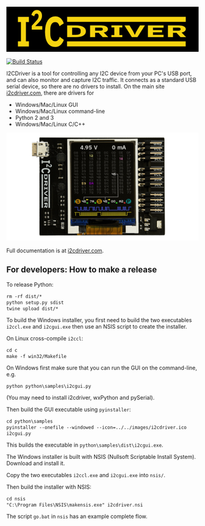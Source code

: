 ![logo](/images/logo.png)

[![Build Status](https://travis-ci.org/jamesbowman/i2cdriver.svg?branch=master)](https://travis-ci.org/jamesbowman/i2cdriver)

I2CDriver is a tool for controlling any I2C device from your PC's USB port,
and can also monitor and capture I2C traffic.
It connects as a standard USB serial device, so there are no drivers to install.
On the main site
[i2cdriver.com](https://i2cdriver.com),
there are drivers for

* Windows/Mac/Linux GUI
* Windows/Mac/Linux command-line
* Python 2 and 3
* Windows/Mac/Linux C/C++

![front](/images/hero.jpg)

Full documentation is at
[i2cdriver.com](http://i2cdriver.com).

For developers: How to make a release
-------------------------------------

To release Python:

    rm -rf dist/*
    python setup.py sdist
    twine upload dist/*

To build the Windows installer, you first need to build the two executables
``i2ccl.exe`` and ``i2cgui.exe`` then use an NSIS script to create the installer.

On Linux cross-compile ``i2ccl``:
  
    cd c
    make -f win32/Makefile

On Windows first make sure that you can run the GUI on the command-line, e.g.

    python python\samples\i2cgui.py

(You may need to install i2cdriver, wxPython and pySerial).

Then build the GUI executable using ``pyinstaller``:

    cd python\samples
    pyinstaller --onefile --windowed --icon=../../images/i2cdriver.ico i2cgui.py

This builds the executable in ``python\samples\dist\i2cgui.exe``.

The Windows installer is built with NSIS (Nullsoft Scriptable Install System). Download and install it.

Copy the two executables ``i2ccl.exe`` and ``i2cgui.exe`` into ``nsis/``.

Then build the installer with NSIS:

    cd nsis
    "C:\Program Files\NSIS\makensis.exe" i2cdriver.nsi

The script ``go.bat`` in ``nsis`` has an example complete flow.
